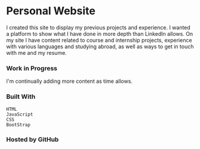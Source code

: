 # Personal Website
I created this site to display my previous projects and experience. I wanted a platform to show what I have done in more depth than LinkedIn allows. On my site I have content related to course and internship projects, experience with various languages and studying abroad, as well as ways to get in touch with me and my resume.

### Work in Progress
I'm continually adding more content as time allows.

### Built With
```
HTML
JavaScript
CSS
BootStrap
```

### Hosted by GitHub